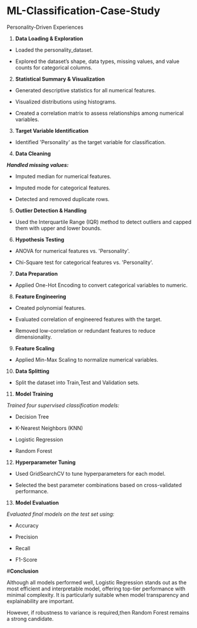 # ML-Classification-Case-Study
Personality-Driven Experiences


1. **Data Loading & Exploration**
* Loaded the personality_dataset.

* Explored the dataset’s shape, data types, missing values, and value counts for categorical columns.

2. **Statistical Summary & Visualization**

* Generated descriptive statistics for all numerical features.
  
* Visualized distributions using histograms.

* Created a correlation matrix to assess relationships among numerical variables.

3. **Target Variable Identification**

* Identified 'Personality' as the target variable for classification.

4. **Data Cleaning**

***Handled missing values:***

* Imputed median for numerical features.

* Imputed mode for categorical features.

* Detected and removed duplicate rows.

5. **Outlier Detection & Handling**
* Used the Interquartile Range (IQR) method to detect outliers and capped them with upper and lower bounds.



6. **Hypothesis Testing**

* ANOVA for numerical features vs. 'Personality'.

* Chi-Square test for categorical features vs. 'Personality'.


7. **Data Preparation**
* Applied One-Hot Encoding to convert categorical variables to numeric.

8. **Feature Engineering**

* Created polynomial features.

* Evaluated correlation of engineered features with the target.

* Removed low-correlation or redundant features to reduce dimensionality.

9. **Feature Scaling**
* Applied Min-Max Scaling to normalize numerical variables.


10. **Data Splitting**
* Split the dataset into Train,Test and Validation sets.

11. **Model Training**

*Trained four supervised classification models:*

* Decision Tree

* K-Nearest Neighbors (KNN)

* Logistic Regression

* Random Forest

12. **Hyperparameter Tuning**
* Used GridSearchCV to tune hyperparameters for each model.

* Selected the best parameter combinations based on cross-validated performance.

13. **Model Evaluation**

*Evaluated final models on the test set using:*

* Accuracy

* Precision

* Recall

* F1-Score

#**Conclusion**

Although all models performed well, Logistic Regression stands out as the most efficient and interpretable model, offering top-tier performance with minimal complexity. It is particularly suitable when model transparency and explainability are important.

However, if robustness to variance is required,then  Random Forest remains a strong candidate.
